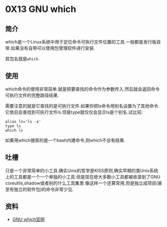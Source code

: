 # 0X13 GNU which

## 简介

which是一个Linux系统中用于定位命令可执行文件位置的工具.一般都是发行版自带.如果没有自带可以使用包管理软件进行安装.

其包名就是`which`.

## 使用

which命令的使用非常简单.就是把要查找的命令作为参数传入.然后就会返回命令可执行文件的完整路径结果.

需要注意的就是它查找的是可执行文件.如果你把ls命令用别名设置为了其他命令.它依旧会查找到可执行文件ls.但是type就仅仅会显示ls是个别名.试比较:

```shell
alias ls='ls -a'
type ls
which ls
```

如果用which搜索的是一个bash内建命令,则which不会有结果.

## 吐槽

只是一个非常简单的小工具.确实Unix的哲学是KISS原则,确实早期的类Unix系统上的工具都是一个一个单独的小工具.但是现在绝大多数小工具都被收录到了GNU coreutils,shadow或者别的什么工具集里.像这样一个还算常用,但是独立成项目(甚至有独立的软件包)的命令非常少见.

## 资料

* [GNU which官网](https://savannah.gnu.org/projects/which/)

